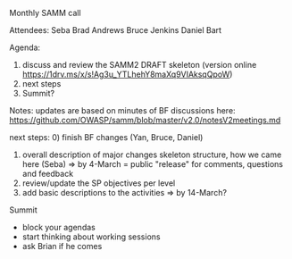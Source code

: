 Monthly SAMM call

Attendees:
Seba
Brad Andrews
Bruce Jenkins
Daniel
Bart

Agenda: 
1) discuss and review the SAMM2 DRAFT skeleton (version online  https://1drv.ms/x/s!Ag3u_YTLhehY8maXq9VIAksqQpoW)
2) next steps
3) Summit?


Notes:
updates are based on minutes of BF discussions here:
https://github.com/OWASP/samm/blob/master/v2.0/notesV2meetings.md


next steps:
0) finish BF changes (Yan, Bruce, Daniel)
1) overall description of major changes skeleton structure, how we came here (Seba)
=> by 4-March = public "release" for comments, questions and feedback
2) review/update the SP objectives per level
3) add basic descriptions to the activities
=> by 14-March?


Summit 
- block your agendas
- start thinking about working sessions
- ask Brian if he comes


